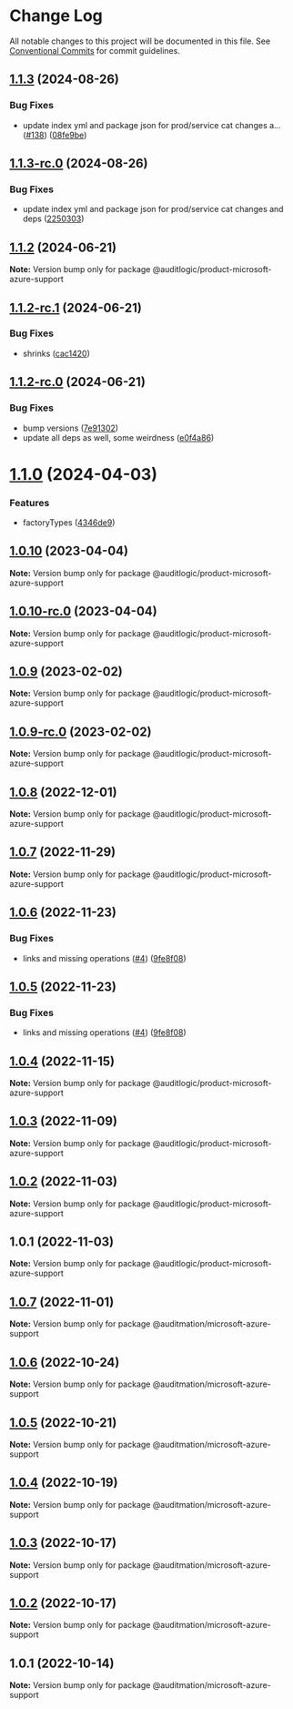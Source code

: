 # Change Log

All notable changes to this project will be documented in this file.
See [Conventional Commits](https://conventionalcommits.org) for commit guidelines.

## [1.1.3](https://github.com/auditlogic/product/compare/@auditlogic/product-microsoft-azure-support@1.1.2...@auditlogic/product-microsoft-azure-support@1.1.3) (2024-08-26)


### Bug Fixes

* update index yml and package json for prod/service cat changes a… ([#138](https://github.com/auditlogic/product/issues/138)) ([08fe9be](https://github.com/auditlogic/product/commit/08fe9beb1c8457462a19bc69caa02e6212d97e1a))





## [1.1.3-rc.0](https://github.com/auditlogic/product/compare/@auditlogic/product-microsoft-azure-support@1.1.2...@auditlogic/product-microsoft-azure-support@1.1.3-rc.0) (2024-08-26)


### Bug Fixes

* update index yml and package json for prod/service cat changes and deps ([2250303](https://github.com/auditlogic/product/commit/225030363a363608240135b7ebed386b28f01e4b))





## [1.1.2](https://github.com/auditlogic/product/compare/@auditlogic/product-microsoft-azure-support@1.1.2-rc.1...@auditlogic/product-microsoft-azure-support@1.1.2) (2024-06-21)

**Note:** Version bump only for package @auditlogic/product-microsoft-azure-support





## [1.1.2-rc.1](https://github.com/auditlogic/product/compare/@auditlogic/product-microsoft-azure-support@1.1.2-rc.0...@auditlogic/product-microsoft-azure-support@1.1.2-rc.1) (2024-06-21)


### Bug Fixes

* shrinks ([cac1420](https://github.com/auditlogic/product/commit/cac14200fefcd8183ab69fe89a47bd3f70f563e9))





## [1.1.2-rc.0](https://github.com/auditlogic/product/compare/@auditlogic/product-microsoft-azure-support@1.1.0...@auditlogic/product-microsoft-azure-support@1.1.2-rc.0) (2024-06-21)


### Bug Fixes

* bump versions ([7e91302](https://github.com/auditlogic/product/commit/7e913023b8b312150ed7762c32fbbe616be71de5))
* update all deps as well, some weirdness ([e0f4a86](https://github.com/auditlogic/product/commit/e0f4a864714e2d3de6bbf3da014d5312fe53be2f))





# [1.1.0](https://github.com/auditlogic/product/compare/@auditlogic/product-microsoft-azure-support@1.0.10...@auditlogic/product-microsoft-azure-support@1.1.0) (2024-04-03)


### Features

* factoryTypes ([4346de9](https://github.com/auditlogic/product/commit/4346de92693aee892fccf725338ffc7b80ab182b))





## [1.0.10](https://github.com/auditlogic/product/compare/@auditlogic/product-microsoft-azure-support@1.0.9...@auditlogic/product-microsoft-azure-support@1.0.10) (2023-04-04)

**Note:** Version bump only for package @auditlogic/product-microsoft-azure-support





## [1.0.10-rc.0](https://github.com/auditlogic/product/compare/@auditlogic/product-microsoft-azure-support@1.0.9...@auditlogic/product-microsoft-azure-support@1.0.10-rc.0) (2023-04-04)

**Note:** Version bump only for package @auditlogic/product-microsoft-azure-support





## [1.0.9](https://github.com/auditlogic/product/compare/@auditlogic/product-microsoft-azure-support@1.0.8...@auditlogic/product-microsoft-azure-support@1.0.9) (2023-02-02)

**Note:** Version bump only for package @auditlogic/product-microsoft-azure-support





## [1.0.9-rc.0](https://github.com/auditlogic/product/compare/@auditlogic/product-microsoft-azure-support@1.0.8...@auditlogic/product-microsoft-azure-support@1.0.9-rc.0) (2023-02-02)

**Note:** Version bump only for package @auditlogic/product-microsoft-azure-support





## [1.0.8](https://github.com/auditlogic/product/compare/@auditlogic/product-microsoft-azure-support@1.0.7...@auditlogic/product-microsoft-azure-support@1.0.8) (2022-12-01)

**Note:** Version bump only for package @auditlogic/product-microsoft-azure-support





## [1.0.7](https://github.com/auditlogic/product/compare/@auditlogic/product-microsoft-azure-support@1.0.6...@auditlogic/product-microsoft-azure-support@1.0.7) (2022-11-29)

**Note:** Version bump only for package @auditlogic/product-microsoft-azure-support





## [1.0.6](https://github.com/auditlogic/product/compare/@auditlogic/product-microsoft-azure-support@1.0.4...@auditlogic/product-microsoft-azure-support@1.0.6) (2022-11-23)


### Bug Fixes

* links and missing operations ([#4](https://github.com/auditlogic/product/issues/4)) ([9fe8f08](https://github.com/auditlogic/product/commit/9fe8f08fe7c57fdb79f991ac35bd6ac2e7dcad38))





## [1.0.5](https://github.com/auditlogic/product/compare/@auditlogic/product-microsoft-azure-support@1.0.4...@auditlogic/product-microsoft-azure-support@1.0.5) (2022-11-23)


### Bug Fixes

* links and missing operations ([#4](https://github.com/auditlogic/product/issues/4)) ([9fe8f08](https://github.com/auditlogic/product/commit/9fe8f08fe7c57fdb79f991ac35bd6ac2e7dcad38))





## [1.0.4](https://github.com/auditlogic/product/compare/@auditlogic/product-microsoft-azure-support@1.0.3...@auditlogic/product-microsoft-azure-support@1.0.4) (2022-11-15)

**Note:** Version bump only for package @auditlogic/product-microsoft-azure-support





## [1.0.3](https://github.com/auditlogic/product/compare/@auditlogic/product-microsoft-azure-support@1.0.2...@auditlogic/product-microsoft-azure-support@1.0.3) (2022-11-09)

**Note:** Version bump only for package @auditlogic/product-microsoft-azure-support





## [1.0.2](https://github.com/auditlogic/product/compare/@auditlogic/product-microsoft-azure-support@1.0.1...@auditlogic/product-microsoft-azure-support@1.0.2) (2022-11-03)

**Note:** Version bump only for package @auditlogic/product-microsoft-azure-support





## 1.0.1 (2022-11-03)

**Note:** Version bump only for package @auditlogic/product-microsoft-azure-support





## [1.0.7](https://github.com/auditmation/store-content/compare/@auditmation/microsoft-azure-support@1.0.6...@auditmation/microsoft-azure-support@1.0.7) (2022-11-01)

**Note:** Version bump only for package @auditmation/microsoft-azure-support





## [1.0.6](https://github.com/auditmation/store-content/compare/@auditmation/microsoft-azure-support@1.0.5...@auditmation/microsoft-azure-support@1.0.6) (2022-10-24)

**Note:** Version bump only for package @auditmation/microsoft-azure-support





## [1.0.5](https://github.com/auditmation/store-content/compare/@auditmation/microsoft-azure-support@1.0.4...@auditmation/microsoft-azure-support@1.0.5) (2022-10-21)

**Note:** Version bump only for package @auditmation/microsoft-azure-support





## [1.0.4](https://github.com/auditmation/store-content/compare/@auditmation/microsoft-azure-support@1.0.3...@auditmation/microsoft-azure-support@1.0.4) (2022-10-19)

**Note:** Version bump only for package @auditmation/microsoft-azure-support





## [1.0.3](https://github.com/auditmation/store-content/compare/@auditmation/microsoft-azure-support@1.0.2...@auditmation/microsoft-azure-support@1.0.3) (2022-10-17)

**Note:** Version bump only for package @auditmation/microsoft-azure-support





## [1.0.2](https://github.com/auditmation/store-content/compare/@auditmation/microsoft-azure-support@1.0.1...@auditmation/microsoft-azure-support@1.0.2) (2022-10-17)

**Note:** Version bump only for package @auditmation/microsoft-azure-support





## 1.0.1 (2022-10-14)

**Note:** Version bump only for package @auditmation/microsoft-azure-support
